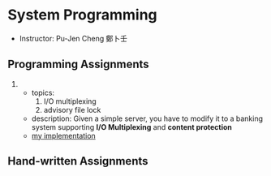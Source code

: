 # System Programming

+ Instructor: Pu-Jen Cheng 鄭卜壬

## Programming Assignments

1. 
    - topics:
        1. I/O multiplexing
        2. advisory file lock
    - description: Given a simple server, you have to modify it to a banking system supporting **I/O Multiplexing** and **content protection**
    - [my implementation](./programming/hw1.md)


## Hand-written Assignments
